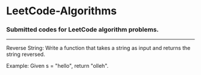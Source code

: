 # LeetCode-Algorithms  
### Submitted codes for LeetCode algorithm problems.
---------------------------------------------------
Reverse String:
Write a function that takes a string as input and returns the string reversed.

Example:
Given s = "hello", return "olleh".
